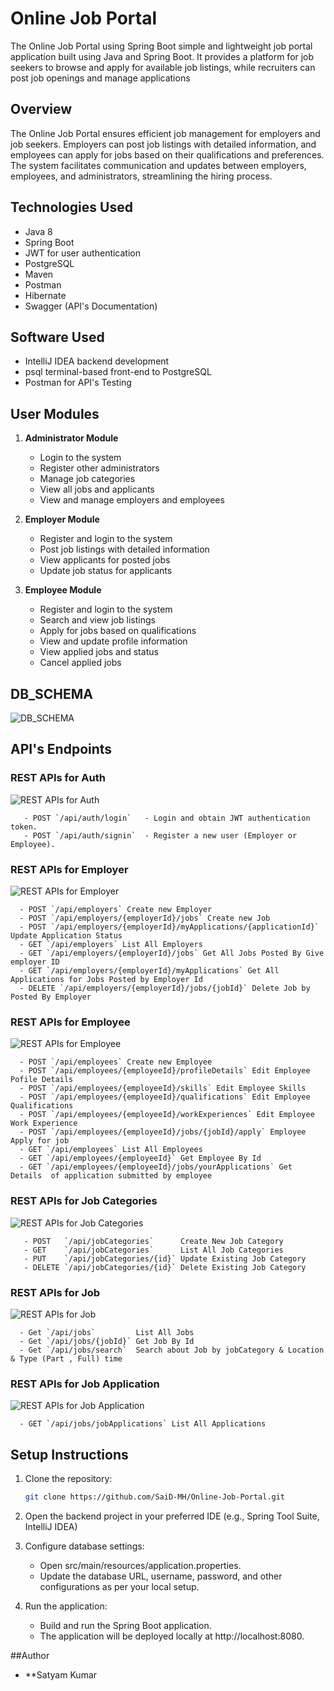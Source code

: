 # Online Job Portal


The Online Job Portal using Spring Boot simple and lightweight job portal application built using Java and Spring Boot. It provides a platform for job seekers to browse and apply for available job listings, while recruiters can post job openings and manage applications



## Overview

The Online Job Portal ensures efficient job management for employers and job seekers. Employers can post job listings with detailed information, and employees can apply for jobs based on their qualifications and preferences. The system facilitates communication and updates between employers, employees, and administrators, streamlining the hiring process.

## Technologies Used

- Java 8
- Spring Boot 
- JWT for user authentication
- PostgreSQL 
- Maven 
- Postman 
- Hibernate
- Swagger (API's Documentation)

## Software Used

- IntelliJ IDEA backend development
- psql terminal-based front-end to PostgreSQL 
- Postman for API's Testing
  
## User Modules

1. **Administrator Module**
   - Login to the system
   - Register other administrators
   - Manage job categories
   - View all jobs and applicants
   - View and manage employers and employees

2. **Employer Module**
   - Register and login to the system
   - Post job listings with detailed information
   - View applicants for posted jobs
   - Update job status for applicants

3. **Employee Module**
   - Register and login to the system
   - Search and view job listings
   - Apply for jobs based on qualifications
   - View and update profile information
   - View applied jobs and status
   - Cancel applied jobs
## DB_SCHEMA
  ![DB_SCHEMA](https://raw.githubusercontent.com/SaiD-MH/Online-Job-Portal/main/src/main/resources/database/DATABASE%20SCHEMA.png)

## API's Endpoints
  ### REST APIs for Auth
  ![REST APIs for Auth](https://raw.githubusercontent.com/SaiD-MH/Online-Job-Portal/main/src/main/resources/static/REST%20APIs%20for%20Auth.PNG)
  
       - POST `/api/auth/login`   - Login and obtain JWT authentication token.
       - POST `/api/auth/signin`  - Register a new user (Employer or Employee).
  
  ### REST APIs for Employer
  ![REST APIs for Employer](https://raw.githubusercontent.com/SaiD-MH/Online-Job-Portal/main/src/main/resources/static/REST%20APIs%20for%20Employer.png)  
      
      - POST `/api/employers` Create new Employer
      - POST `/api/employers/{employerId}/jobs` Create new Job
      - POST `/api/employers/{employerId}/myApplications/{applicationId}` Update Application Status
      - GET `/api/employers` List All Employers
      - GET `/api/employers/{employerId}/jobs` Get All Jobs Posted By Give employer ID
      - GET `/api/employers/{employerId}/myApplications` Get All Applications for Jobs Posted by Employer Id
      - DELETE `/api/employers/{employerId}/jobs/{jobId}` Delete Job by Posted By Employer
    
  ### REST APIs for Employee
    
  ![REST APIs for Employee](https://raw.githubusercontent.com/SaiD-MH/Online-Job-Portal/main/src/main/resources/static/REST%20APIs%20for%20Employer.png)
        
      - POST `/api/employees` Create new Employee
      - POST `/api/employees/{employeeId}/profileDetails` Edit Employee Pofile Details
      - POST `/api/employees/{employeeId}/skills` Edit Employee Skills
      - POST `/api/employees/{employeeId}/qualifications` Edit Employee Qualifications
      - POST `/api/employees/{employeeId}/workExperiences` Edit Employee Work Experience
      - POST `/api/employees/{employeeId}/jobs/{jobId}/apply` Employee Apply for job
      - GET `/api/employees` List All Employees
      - GET `/api/employees/{employeeId}` Get Employee By Id
      - GET `/api/employees/{employeeId}/jobs/yourApplications` Get Details  of application submitted by employee  
  
  ### REST APIs for Job Categories
  ![REST APIs for Job Categories](https://raw.githubusercontent.com/SaiD-MH/Online-Job-Portal/main/src/main/resources/static/REST%20APIs%20for%20Job%20Categories.PNG)
  
       - POST   `/api/jobCategories`      Create New Job Category
       - GET    `/api/jobCategories`      List All Job Categories
       - PUT    `/api/jobCategories/{id}` Update Existing Job Category
       - DELETE `/api/jobCategories/{id}` Delete Existing Job Category

   ### REST APIs for Job
  ![REST APIs for Job ](https://raw.githubusercontent.com/SaiD-MH/Online-Job-Portal/main/src/main/resources/static/REST%20APIs%20for%20Job.PNG)
  
      - Get `/api/jobs`         List All Jobs
      - Get `/api/jobs/{jobId}` Get Job By Id
      - Get `/api/jobs/search`  Search about Job by jobCategory & Location & Type (Part , Full) time

   ### REST APIs for Job Application
![REST APIs for Job Application ](https://raw.githubusercontent.com/SaiD-MH/Online-Job-Portal/main/src/main/resources/static/REST%20APIs%20for%20Job%20Application.PNG)
  
      - GET `/api/jobs/jobApplications` List All Applications
      
      
## Setup Instructions

1. Clone the repository:
   ```bash
   git clone https://github.com/SaiD-MH/Online-Job-Portal.git

2. Open the backend project in your preferred IDE (e.g., Spring Tool Suite, IntelliJ IDEA)

3. Configure database settings:
    - Open src/main/resources/application.properties.
    - Update the database URL, username, password, and other configurations as per your local setup.

4. Run the application:
    - Build and run the Spring Boot application.
    - The application will be deployed locally at http://localhost:8080.

##Author

* **Satyam Kumar
  

